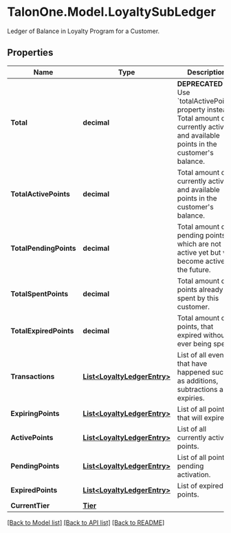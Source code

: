 # TalonOne.Model.LoyaltySubLedger
Ledger of Balance in Loyalty Program for a Customer.
## Properties

Name | Type | Description | Notes
------------ | ------------- | ------------- | -------------
**Total** | **decimal** | **DEPRECATED** Use &#x60;totalActivePoints&#x60; property instead. Total amount of currently active and available points in the customer&#39;s balance.  | 
**TotalActivePoints** | **decimal** | Total amount of currently active and available points in the customer&#39;s balance. | 
**TotalPendingPoints** | **decimal** | Total amount of pending points, which are not active yet but will become active in the future. | 
**TotalSpentPoints** | **decimal** | Total amount of points already spent by this customer. | 
**TotalExpiredPoints** | **decimal** | Total amount of points, that expired without ever being spent. | 
**Transactions** | [**List&lt;LoyaltyLedgerEntry&gt;**](LoyaltyLedgerEntry.md) | List of all events that have happened such as additions, subtractions and expiries. | [optional] 
**ExpiringPoints** | [**List&lt;LoyaltyLedgerEntry&gt;**](LoyaltyLedgerEntry.md) | List of all points that will expire. | [optional] 
**ActivePoints** | [**List&lt;LoyaltyLedgerEntry&gt;**](LoyaltyLedgerEntry.md) | List of all currently active points. | [optional] 
**PendingPoints** | [**List&lt;LoyaltyLedgerEntry&gt;**](LoyaltyLedgerEntry.md) | List of all points pending activation. | [optional] 
**ExpiredPoints** | [**List&lt;LoyaltyLedgerEntry&gt;**](LoyaltyLedgerEntry.md) | List of expired points. | [optional] 
**CurrentTier** | [**Tier**](Tier.md) |  | [optional] 

[[Back to Model list]](../README.md#documentation-for-models) [[Back to API list]](../README.md#documentation-for-api-endpoints) [[Back to README]](../README.md)

